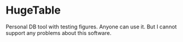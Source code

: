 # HugeTable
Personal DB tool with testing figures. Anyone can use it. But I cannot support any problems about this software.
